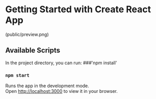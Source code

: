 # Getting Started with Create React App
(public/preview.png)

## Available Scripts

In the project directory, you can run:
###'npm install'
### `npm start`

Runs the app in the development mode.\
Open [http://localhost:3000](http://localhost:3000) to view it in your browser.


